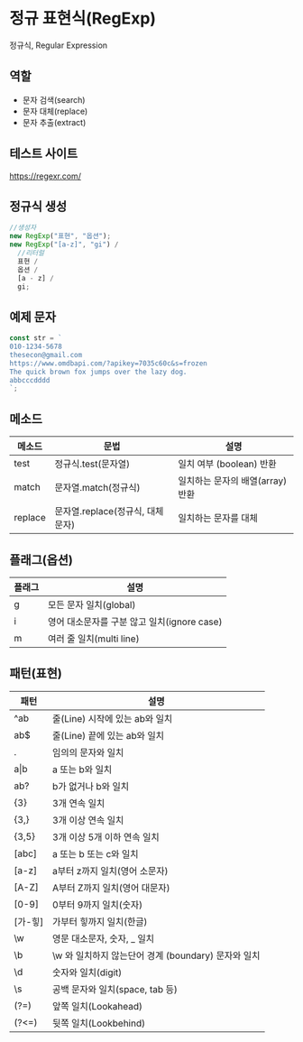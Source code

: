 # 정규 표현식(RegExp)

정규식, Regular Expression

## 역할

- 문자 검색(search)
- 문자 대체(replace)
- 문자 추출(extract)

## 테스트 사이트

https://regexr.com/

## 정규식 생성

```js
//생성자
new RegExp("표현", "옵션");
new RegExp("[a-z]", "gi") /
  //리터럴
  표현 /
  옵션 /
  [a - z] /
  gi;
```

## 예제 문자

```js
const str = `
010-1234-5678
thesecon@gmail.com
https://www.omdbapi.com/?apikey=7035c60c&s=frozen
The quick brown fox jumps over the lazy dog.
abbcccdddd
`;
```

## 메소드

| 메소드  | 문법                             | 설명                             |
| ------- | -------------------------------- | -------------------------------- |
| test    | 정규식.test(문자열)              | 일치 여부 (boolean) 반환         |
| match   | 문자열.match(정규식)             | 일치하는 문자의 배열(array) 반환 |
| replace | 문자열.replace(정규식, 대체문자) | 일치하는 문자를 대체             |

## 플래그(옵션)

| 플래그 | 설명                                        |
| ------ | ------------------------------------------- |
| g      | 모든 문자 일치(global)                      |
| i      | 영어 대소문자를 구분 않고 일치(ignore case) |
| m      | 여러 줄 일치(multi line)                    |

## 패턴(표현)

| 패턴    | 설명                                                |
| ------- | --------------------------------------------------- |
| ^ab     | 줄(Line) 시작에 있는 ab와 일치                      |
| ab$     | 줄(Line) 끝에 있는 ab와 일치                        |
| .       | 임의의 문자와 일치                                  |
| a\|b    | a 또는 b와 일치                                     |
| ab?     | b가 없거나 b와 일치                                 |
| {3}     | 3개 연속 일치                                       |
| {3,}    | 3개 이상 연속 일치                                  |
| {3,5}   | 3개 이상 5개 이하 연속 일치                         |
| [abc]   | a 또는 b 또는 c와 일치                              |
| [a-z]   | a부터 z까지 일치(영어 소문자)                       |
| [A-Z]   | A부터 Z까지 일치(영어 대문자)                       |
| [0-9]   | 0부터 9까지 일치(숫자)                              |
| [가-힣] | 가부터 힣까지 일치(한글)                            |
| \w      | 영문 대소문자, 숫자, \_ 일치                        |
| \b      | \w 와 일치하지 않는단어 경계 (boundary) 문자와 일치 |
| \d      | 숫자와 일치(digit)                                  |
| \s      | 공백 문자와 일치(space, tab 등)                     |
| (?=)    | 앞쪽 일치(Lookahead)                                |
| (?<=)   | 뒷쪽 일치(Lookbehind)                               |
